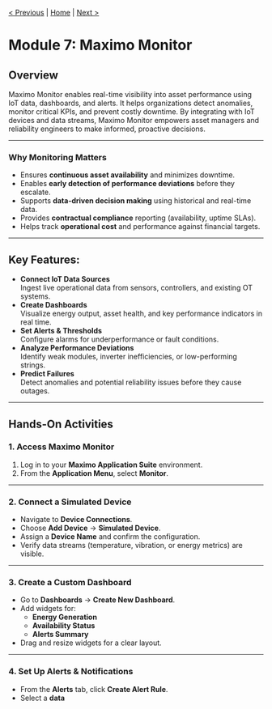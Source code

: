 [< Previous](./08-spatial.md) | [Home](../README.md) | [Next >](./10-manage.md)

# Module 7: Maximo Monitor

## Overview
Maximo Monitor enables real-time visibility into asset performance using IoT data, dashboards, and alerts. It helps organizations detect anomalies, monitor critical KPIs, and prevent costly downtime. By integrating with IoT devices and data streams, Maximo Monitor empowers asset managers and reliability engineers to make informed, proactive decisions.

---

### Why Monitoring Matters
- Ensures **continuous asset availability** and minimizes downtime.
- Enables **early detection of performance deviations** before they escalate.
- Supports **data-driven decision making** using historical and real-time data.
- Provides **contractual compliance** reporting (availability, uptime SLAs).
- Helps track **operational cost** and performance against financial targets.

---

## Key Features:
- **Connect IoT Data Sources**  
  Ingest live operational data from sensors, controllers, and existing OT systems.
- **Create Dashboards**  
  Visualize energy output, asset health, and key performance indicators in real time.
- **Set Alerts & Thresholds**  
  Configure alarms for underperformance or fault conditions.
- **Analyze Performance Deviations**  
  Identify weak modules, inverter inefficiencies, or low-performing strings.
- **Predict Failures**  
  Detect anomalies and potential reliability issues before they cause outages.

---

## Hands-On Activities

### **1. Access Maximo Monitor**
1. Log in to your **Maximo Application Suite** environment.
2. From the **Application Menu**, select **Monitor**.

---

### **2. Connect a Simulated Device**
- Navigate to **Device Connections**.
- Choose **Add Device** → **Simulated Device**.
- Assign a **Device Name** and confirm the configuration.
- Verify data streams (temperature, vibration, or energy metrics) are visible.

---

### **3. Create a Custom Dashboard**
- Go to **Dashboards** → **Create New Dashboard**.
- Add widgets for:
  - **Energy Generation**
  - **Availability Status**
  - **Alerts Summary**
- Drag and resize widgets for a clear layout.

---

### **4. Set Up Alerts & Notifications**
- From the **Alerts** tab, click **Create Alert Rule**.
- Select a **data**
